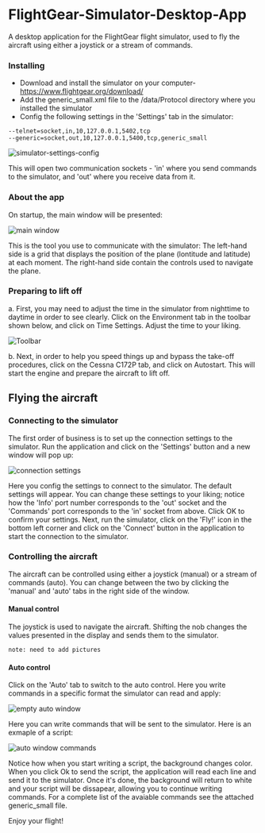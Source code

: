 # FlightGear-Simulator-Desktop-App
A desktop application for the FlightGear flight simulator, used to fly the aircraft using either a joystick or a stream of commands.

### Installing 
* Download and install the simulator on your computer- https://www.flightgear.org/download/
* Add the  generic_small.xml file to the /data/Protocol directory where you installed the simulator
* Config the following settings in the 'Settings' tab in the simulator:
```
--telnet=socket,in,10,127.0.0.1,5402,tcp
--generic=socket,out,10,127.0.0.1,5400,tcp,generic_small
```
![simulator-settings-config](https://user-images.githubusercontent.com/45856261/58368127-4a489680-7ef1-11e9-81ca-b17badca7f8e.PNG)

This will open two communication sockets - 'in' where you send commands to the simulator, and 'out' where you receive data from it.

### About the app
On startup, the main window will be presented:

![main window](https://user-images.githubusercontent.com/45856261/63499808-4c5ec900-c4d1-11e9-8382-eccc8ef696c1.PNG)

This is the tool you use to communicate with the simulator:
The left-hand side is a grid that displays the position of the plane (lontitude and latitude) at each moment.
The right-hand side contain the controls used to navigate the plane.

### Preparing to lift off
a. First, you may need to adjust the time in the simulator from nighttime to daytime in order to see clearly.
Click on the Environment tab in the toolbar shown below, and click on Time Settings. Adjust the time to your liking.

![Toolbar](https://user-images.githubusercontent.com/45856261/63440757-1241e880-c439-11e9-9623-ed96e7eae199.PNG)

b. Next, in order to help you speed things up and bypass the take-off procedures, click on the Cessna C172P tab, and click on Autostart. This will start the engine and prepare the aircraft to lift off.

## Flying the aircraft

### Connecting to the simulator

The first order of business is to set up the connection settings to the simulator. Run the application and click on the 'Settings' button and a new window will pop up:

![connection settings](https://user-images.githubusercontent.com/45856261/63500659-f0953f80-c4d2-11e9-8ba4-46b8bb466c21.PNG)

Here you config the settings to connect to the simulator. The default settings will appear. You can change these settings to your liking; notice how the 'Info' port number corresponds to the 'out' socket and the 'Commands' port corresponds to the 'in' socket from above. Click OK to confirm your settings.
Next, run the simulator, click on the 'Fly!' icon in the bottom left corner and click on the 'Connect' button in the application to start the connection to the simulator.

### Controlling the aircraft
The aircraft can be controlled using either a joystick (manual) or a stream of commands (auto). You can change between the two by clicking the 'manual' and 'auto' tabs in the right side of the window.

#### Manual control
The joystick is used to navigate the aircraft. Shifting the nob changes the values presented in the display and sends them to the simulator. 
```
note: need to add pictures
```

#### Auto control
Click on the 'Auto' tab to switch to the auto control. Here you write commands in a specific format the simulator can read and apply:

![empty auto window](https://user-images.githubusercontent.com/45856261/63507852-5c7ea480-c4e1-11e9-88bf-cd4628efaa1a.PNG)

Here you can write commands that will be sent to the simulator. Here is an exmaple of a script:

![auto window commands](https://user-images.githubusercontent.com/45856261/63507943-92238d80-c4e1-11e9-9293-ebb9a11fcacd.PNG)

Notice how when you start writing a script, the background changes color. When you click Ok to send the script, the application will read each line and send it to the simulator. Once it's done, the background will return to white and your script will be dissapear, allowing you to continue writing commands.
For a complete list of the avaiable commands see the attached generic_small file.

Enjoy your flight!
